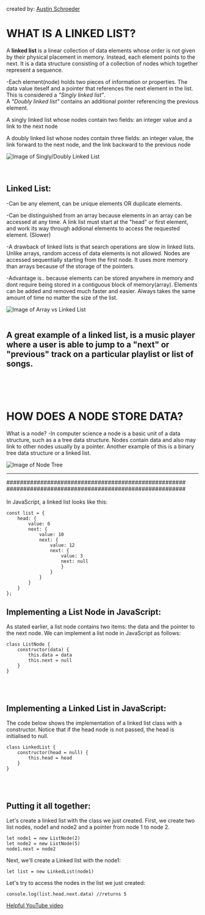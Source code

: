  created by: [Austin Schroeder](https://github.com/austinschroeder)
 
 WHAT IS A LINKED LIST?
 =====================
 A **linked list** is a linear collection of data elements whose order is not given by their physical placement in memory. Instead, each element points to the next. It is a data structure consisting of a collection of nodes which together represent a sequence.

 -Each element(node) holds two pieces of information or properties.  The data value iteself and a pointer that references the next element in the list.  This is considered a *"Singly linked list"*. <br> 
 A *"Doubly linked list"* contains an additional pointer referencing the previous element.

A singly linked list whose nodes contain two fields: an integer value and a link to the next node

A doubly linked list whose nodes contain three fields: an integer value, the link forward to the next node, and the link backward to the previous node

![Image of Singly/Doubly Linked List](https://miro.medium.com/max/615/1*iMYmkYDCSrXXdwpbqm-ekA.jpeg)
<br><br><br>

<h2>Linked List:</h2>
 -Can be any element, can be unique elements OR duplicate elements.

-Can be distinguished from an array because elements in an array can be accessed at any time.  A link list must start at the "head" or first element, and work its way through addional elements to access the requested element.  (Slower)

-A drawback of linked lists is that search operations are slow in linked lists. Unlike arrays, random access of data elements is not allowed. Nodes are accessed sequentially starting from the first node.
It uses more memory than arrays because of the storage of the pointers.

-Advantage is.. because elements can be stored anywhere in memory and dont require being stored in a contiguous block of memory(array).  Elements can be added and removed much faster and easier.  Always takes the same amount of time no matter the size of the list.

![Image of Array vs Linked List](https://i1.faceprep.in/Companies-1/difference-between-arrays-and-linked-list.png)
<br><br>
**<h2>A great example of a linked list, is a music player where a user is able to jump to a "next" or "previous" track on a particular playlist or list of songs.</h2>**
<br><br><br>

HOW DOES A NODE STORE DATA?
==========================
What is a node?
-In computer science a node is a basic unit of a data structure, such as a a tree data structure. Nodes contain data and also may link to other nodes usually by a pointer. Another example of this is a binary tree data structure or a linked list.


![Image of Node Tree](https://i.stack.imgur.com/5kJXf.gif)

---------------------------------------------------------------
#####################################################
#####################################################
<br><br>
In JavaScript, a linked list looks like this:

```
const list = {
    head: {
        value: 6
        next: {
            value: 10                                             
            next: {
                value: 12
                next: {
                    value: 3
                    next: null	
                    }
                }
            }
        }
    }
};
```



<h2>Implementing a List Node in JavaScript:</h2>
As stated earlier, a list node contains two items: the data and the pointer to the next node. We can implement a list node in JavaScript as follows:

```
class ListNode {
    constructor(data) {
        this.data = data
        this.next = null                
    }
}
```

<br><br>
<h2>Implementing a Linked List in JavaScript:</h2>
The code below shows the implementation of a linked list class with a constructor. Notice that if the head node is not passed, the head is initialised to null.

```
class LinkedList {
    constructor(head = null) {
        this.head = head
    }
}
```
<br>
<br>

<h2>Putting it all together:</h2>
Let's create a linked list with the class we just created. First, we create two list nodes, node1 and node2 and a pointer from node 1 to node 2.

```
let node1 = new ListNode(2)
let node2 = new ListNode(5)
node1.next = node2
```
Next, we'll create a Linked list with the node1:

```
let list = new LinkedList(node1)
```

Let's try to access the nodes in the list we just created:

```
console.log(list.head.next.data) //returns 5
```

[Helpful YouTube video](https://www.youtube.com/watch?v=ChWWEncl76Y)

